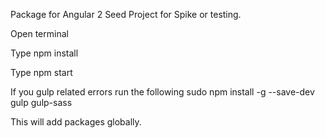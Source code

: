 Package for Angular 2 Seed Project for Spike or testing.

Open terminal 

Type npm install

Type npm start

If you gulp related errors run the following
sudo npm install -g --save-dev gulp gulp-sass

This will add packages globally.